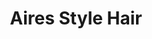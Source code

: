 ---
title: "Aires Style Hair"
url: /ciudad-autonoma-de-buenos-aires/aires-style-hair/
shop: peluquería
---